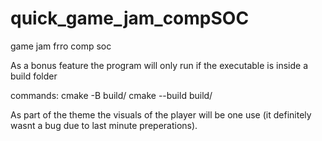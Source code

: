 # quick_game_jam_compSOC
game jam frro comp soc

As a bonus feature the program will only run if the executable is inside a build folder

commands:
cmake -B build/
cmake --build build/

As part of the theme the visuals of the player will be one use (it definitely wasnt a bug due to last minute preperations).
